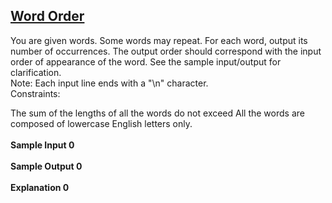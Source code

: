 ## **[Word Order](https://www.hackerrank.com/challenges/word-order)** 
You are given words. Some words may repeat. For each word, output its number of occurrences. The output order should correspond with the input order of appearance of the word. See the sample input/output for clarification.<br>Note: Each input line ends with a "\n" character.<br>Constraints:

The sum of the lengths of all the words do not exceed
All the words are composed of lowercase English letters only.<br><br>**Sample Input 0**<br><br>**Sample Output 0**<br><br>**Explanation 0**<br><br>